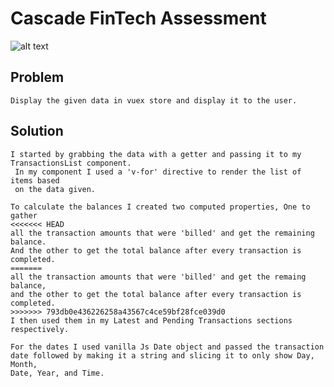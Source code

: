 # Cascade FinTech Assessment

![alt text](https://github.com/brolz/CascadeAssessment/blob/main/src/assets/screenshot.png?raw=true)

## Problem
```
Display the given data in vuex store and display it to the user.
```

## Solution
```
I started by grabbing the data with a getter and passing it to my TransactionsList component.
 In my component I used a 'v-for' directive to render the list of items based 
 on the data given.

To calculate the balances I created two computed properties, One to gather 
<<<<<<< HEAD
all the transaction amounts that were 'billed' and get the remaining balance. 
And the other to get the total balance after every transaction is completed. 
=======
all the transaction amounts that were 'billed' and get the remaing balance, 
and the other to get the total balance after every transaction is completed. 
>>>>>>> 793db0e436226258a43567c4ce59bf28fce039d0
I then used them in my Latest and Pending Transactions sections respectively.

For the dates I used vanilla Js Date object and passed the transaction 
date followed by making it a string and slicing it to only show Day, Month, 
Date, Year, and Time.
```
